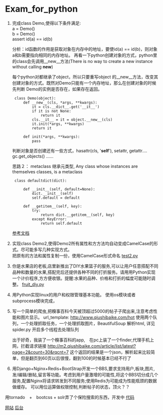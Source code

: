 Exam_for_python
===============
1. 完成class Demo,使得以下条件满足:<br/>a = Demo() <br />b = Demo() <br />assert id(a) == id(b) <br />

    分析：id函数的作用是获取对象在内存中的地址，要使id(a) == id(b)，则对象a和b需要指向相同的内存地址。
    再看一下python创建对象的方式，python里的class会先调用__new__方法(There is no way to create a new instance without calling __new__)

    每个python对都继承了object，所以只要重写object 的__new__方法，改变其创建对象的方式。既然对Demo只能有一个内存地址，那么在创建对象的时候先判断
    Demo的实例是否存在，如果存在返回。
    
        class Demo(object):
            def __new__(cls, *args, **kwargs):
                it = cls.__dict__.get('__it__')
                if it is not None:
                    return it
                cls.__it__ = it = object.__new__(cls)
                it.init(*args, **kwargs)
                return it
                
            def init(*args, **kwargs):
                pass

    判断对象是否创建还有一些方式，hasattr(cls, '__self__'), setattr, getattr....
    gc.get_objects()
    ......


    思路２： metaclass 继承元类型, Any class whose instances are themselves classes, is a metaclass

        class defaultdict(dict):

            def __init__(self, default=None):
                dict.__init__(self)
                self.default = default

            def __getitem__(self, key):
                try:
                    return dict.__getitem__(self, key)
                except KeyError:
                    return self.default


    [参考文档](http://www.python.org/download/releases/2.2/descrintro/)<br />

2. 实现class Demo2,使得Demo2所有属性和方方法均自动变成CamelCase的形式。尽可能多写几种实现方式。<br />
    把原有的方法和属性复制一份，使用CamelCase形式命名
    [test2.py](https://github.com/javaxiaomangren/exam_for_python/blob/master/test2.py)

3. 你是水果店的老板,店里新推出了DIY水果篮子的服务,可以让用户任意搭配不同品种和数量的水果,搭配完后还提供各种不同的打折服务。请用用Python实现一个计价程序,方方便收银。提醒:水果的品种、价格和打折的幅度可能随时调整。
    [fruit_diy.py](https://github.com/javaxiaomangren/exam_for_python/blob/master/fruit_diy.py)

4. 用Python实现linux的用户和权限管理基本功能。
    使用os模块或者subprocess模块完成，　

5. 写一个简单的爬虫,把糗事百科今天被顶超过5000的帖子子爬出来,注意考虑性能和图片显示。
    url_template: http://www.qiushibaike.com/hot
    使用两个队列，一个处理抓取任务，一个处理抓取图片，BeautifulSoup 解析html, 详见spider.py
    开启多个线程去处理队列

    出于好奇，我装了一个糗事百科的app,　在pc上装了一个finder,代理手机上网，拦截请求链接
        http://m2.qiushibaike.com/article/list/latest?page=2&count=30&rqcnt=7
       这个返回的结果是一个json，解析起来比较简单，但是翻页到60页以后很慢，翻到100的时候基本已经不行了


6. 用Django+Nginx+Redis+BootStrap开发一个BBS,要求支持用户,板块,图片,发/编辑/删帖,留言等功能。考虑到用户量激增的可能性,将这个BBS切分成几个服务,配置Nginx将请求转发到不同服务;使用Redis为可能成为性能瓶颈的数据做缓存。
可以用位运算做权限控制,判断帖子的状态，顶火？？

用tornado　+　bootcss + solr弄了个保险搜索的东西，开发中
[代码](https://github.com/javaxiaomangren/insurance)

[网站](http://110.75.189.239:8888/)
[后台](http://110.75.189.239:8889/admin)